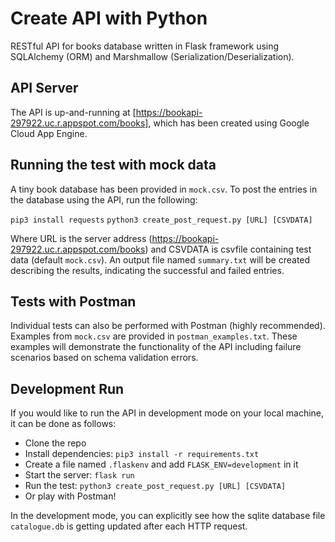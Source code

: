 # Create API with Python

RESTful API for books database written in Flask framework using SQLAlchemy (ORM) and Marshmallow (Serialization/Deserialization).

## API Server 
The API is up-and-running at [https://bookapi-297922.uc.r.appspot.com/books], which has been created using Google Cloud App Engine. 

## Running the test with mock data
A tiny book database has been provided in `mock.csv`. To post the entries in the database using the API, run the following:

`pip3 install requests`
`python3 create_post_request.py [URL] [CSVDATA]`

Where URL is the server address (https://bookapi-297922.uc.r.appspot.com/books) and CSVDATA is csvfile containing test data (default `mock.csv`). An output file named `summary.txt` will be created describing the results, indicating the successful and failed entries.

## Tests with Postman
Individual tests can also be performed with Postman (highly recommended). Examples from `mock.csv` are provided in `postman_examples.txt`. These examples will demonstrate the functionality of the API including failure scenarios based on schema validation errors.

## Development Run
If you would like to run the API in development mode on your local machine, it can be done as follows:

- Clone the repo
- Install dependencies: `pip3 install -r requirements.txt`
- Create a file named `.flaskenv` and add `FLASK_ENV=development` in it
- Start the server: `flask run`
- Run the test: `python3 create_post_request.py [URL] [CSVDATA]`
- Or play with Postman!

In the development mode, you can explicitly see how the sqlite database file `catalogue.db` is getting updated after each HTTP request. 
